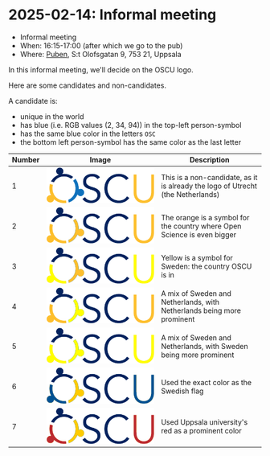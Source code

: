 # 2025-02-14: Informal meeting

- Informal meeting
- When: 16:15-17:00 (after which we go to the pub)
- Where: [Puben](https://pubenuppsala.se/), S:t Olofsgatan 9, 753 21, Uppsala

In this informal meeting, we'll decide on the OSCU logo.

Here are some candidates and non-candidates.

A candidate is:

- unique in the world
- has blue (i.e. RGB values (2, 34, 94)) in the top-left person-symbol
- has the same blue color in the letters `OSC`
- the bottom left person-symbol has the same color as the last letter

Number|Image                                               |Description
------|----------------------------------------------------|-------------------------------------------------------------------------------
1     |![Invalid logo](oscu_logo.png)                      |This is a non-candidate, as it is already the logo of Utrecht (the Netherlands)
2     |![Possible logo](oscu_logo_orange_orange.png)       |The orange is a symbol for the country where Open Science is even bigger
3     |![Possible logo](oscu_logo_orange_yellow.png)       |Yellow is a symbol for Sweden: the country OSCU is in
4     |![Possible logo](oscu_logo_yellow_orange.png)       |A mix of Sweden and Netherlands, with Netherlands being more prominent
5     |![Possible logo](oscu_logo_yellow_yellow.png)       |A mix of Sweden and Netherlands, with Sweden being more prominent
6     |![Possible logo](oscu_logo_swedish_flag.png)        |Used the exact color as the Swedish flag
7     |![Possible logo](oscu_logo_swedish_flag_uppsala.png)|Used Uppsala university's red as a prominent color
